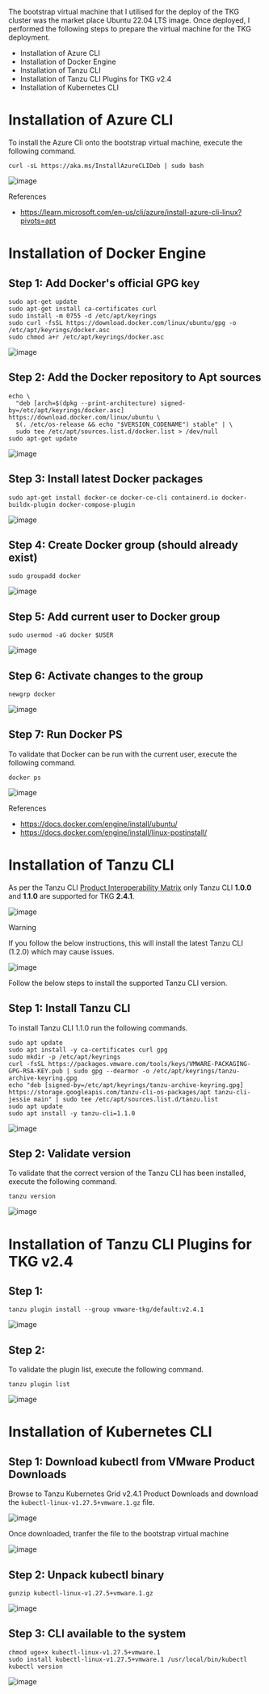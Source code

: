The bootstrap virtual machine that I utilised for the deploy of the TKG cluster was the market place Ubuntu 22.04 LTS image. Once deployed, I performed the following steps to prepare the virtual machine for the TKG deployment.

- Installation of Azure CLI
- Installation of Docker Engine
- Installation of Tanzu CLI
- Installation of Tanzu CLI Plugins for TKG v2.4
- Installation of Kubernetes CLI



# Installation of Azure CLI

To install the Azure Cli onto the bootstrap virtual machine, execute the following command.

```
curl -sL https://aka.ms/InstallAzureCLIDeb | sudo bash
```

![image](img/AZCliInstall.png)


References<br>
- https://learn.microsoft.com/en-us/cli/azure/install-azure-cli-linux?pivots=apt

# Installation of Docker Engine

## Step 1: Add Docker's official GPG key
```
sudo apt-get update
sudo apt-get install ca-certificates curl
sudo install -m 0755 -d /etc/apt/keyrings
sudo curl -fsSL https://download.docker.com/linux/ubuntu/gpg -o /etc/apt/keyrings/docker.asc
sudo chmod a+r /etc/apt/keyrings/docker.asc
```
![image](img/Docker-S1.png)

## Step 2: Add the Docker repository to Apt sources
```
echo \
  "deb [arch=$(dpkg --print-architecture) signed-by=/etc/apt/keyrings/docker.asc] https://download.docker.com/linux/ubuntu \
  $(. /etc/os-release && echo "$VERSION_CODENAME") stable" | \
  sudo tee /etc/apt/sources.list.d/docker.list > /dev/null
sudo apt-get update
```
![image](img/Docker-S2.png)

## Step 3: Install latest Docker packages

```
sudo apt-get install docker-ce docker-ce-cli containerd.io docker-buildx-plugin docker-compose-plugin
```
![image](img/Docker-S3.png)

## Step 4: Create Docker group (should already exist)
```
sudo groupadd docker
```
![image](img/Docker-S4.png)

## Step 5: Add current user to Docker group
```
sudo usermod -aG docker $USER
```

![image](img/Docker-S5.png)

## Step 6: Activate changes to the group
```
newgrp docker
```
![image](img/Docker-S6.png)

## Step 7: Run Docker PS
To validate that Docker can be run with the current user, execute the following command.
```
docker ps
```
![image](img/Docker-S7.png)

References<br>
- https://docs.docker.com/engine/install/ubuntu/
- https://docs.docker.com/engine/install/linux-postinstall/

# Installation of Tanzu CLI

As per the Tanzu CLI [Product Interoperability Matrix](https://interopmatrix.vmware.com/Interoperability?col=1772,&row=0,) only Tanzu CLI **1.0.0** and **1.1.0** are supported for TKG **2.4.1**.

![image](img/TanzuCliMatrix.png)

>[!WARNING]
>If you follow the below instructions, this will install the latest Tanzu CLI (1.2.0) which may cause issues.

![image](img/TanzuCli-LatestVersion.png)

Follow the below steps to install the supported Tanzu CLI version.

## Step 1: Install Tanzu CLI
To install Tanzu CLI 1.1.0 run the following commands.

```
sudo apt update
sudo apt install -y ca-certificates curl gpg
sudo mkdir -p /etc/apt/keyrings
curl -fsSL https://packages.vmware.com/tools/keys/VMWARE-PACKAGING-GPG-RSA-KEY.pub | sudo gpg --dearmor -o /etc/apt/keyrings/tanzu-archive-keyring.gpg
echo "deb [signed-by=/etc/apt/keyrings/tanzu-archive-keyring.gpg] https://storage.googleapis.com/tanzu-cli-os-packages/apt tanzu-cli-jessie main" | sudo tee /etc/apt/sources.list.d/tanzu.list
sudo apt update
sudo apt install -y tanzu-cli=1.1.0
```
![image](img/TanzuCliInstall.png)

## Step 2: Validate version
To validate that the correct version of the Tanzu CLI has been installed, execute the following command.
```
tanzu version
```
![image](img/TanzuCliVersion.png)

# Installation of Tanzu CLI Plugins for TKG v2.4

## Step 1:
```
tanzu plugin install --group vmware-tkg/default:v2.4.1
```
![image](img/TanzuCliPlugin.png)

## Step 2:
To validate the plugin list, execute the following command.
```
tanzu plugin list
```
![image](img/TanzuPluginList.png)

# Installation of Kubernetes CLI

## Step 1: Download kubectl from VMware Product Downloads

Browse to Tanzu Kubernetes Grid v2.4.1 Product Downloads and download the `kubectl-linux-v1.27.5+vmware.1.gz` file.

![image](img/VMwareKubeCtl.png)

Once downloaded, tranfer the file to the bootstrap virtual machine

![image](img/kubectlgz.png)

## Step 2: Unpack kubectl binary

```
gunzip kubectl-linux-v1.27.5+vmware.1.gz
```
![image](img/kubectl-gunzip.png)

## Step 3: CLI available to the system

```
chmod ugo+x kubectl-linux-v1.27.5+vmware.1
sudo install kubectl-linux-v1.27.5+vmware.1 /usr/local/bin/kubectl
kubectl version
```
![image](img/kubectlinstall.png)
